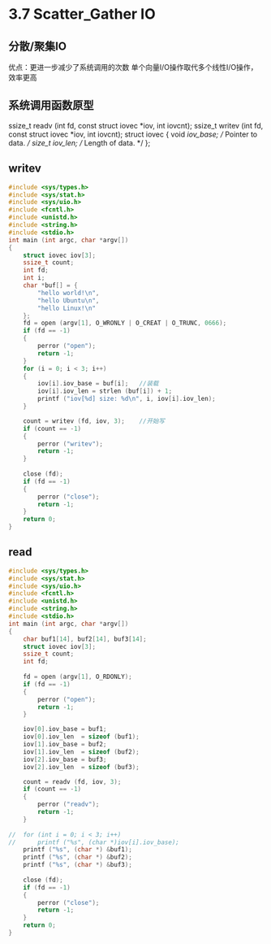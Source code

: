 # 3.7 Scatter_Gather IO

## 分散/聚集IO
优点：更进一步减少了系统调用的次数
单个向量I/O操作取代多个线性I/O操作，效率更高

## 系统调用函数原型
ssize_t readv (int fd, const struct iovec *iov, int iovcnt);
ssize_t writev (int fd, const struct iovec *iov, int iovcnt);
struct iovec
{
void *iov_base; /* Pointer to data. */
size_t iov_len;  /* Length of data. */
};

## writev
```c
#include <sys/types.h>
#include <sys/stat.h>
#include <sys/uio.h>
#include <fcntl.h>
#include <unistd.h>
#include <string.h>
#include <stdio.h>
int main (int argc, char *argv[])
{
	struct iovec iov[3];
	ssize_t count;
	int fd;
	int i;
	char *buf[] = {
		"hello world!\n", 
		"hello Ubuntu\n", 
		"hello Linux!\n"
	};
	fd = open (argv[1], O_WRONLY | O_CREAT | O_TRUNC, 0666);
	if (fd == -1)
	{
		perror ("open");
		return -1;
	}
	for (i = 0; i < 3; i++)
	{
		iov[i].iov_base = buf[i];	//装载
		iov[i].iov_len = strlen (buf[i]) + 1;
		printf ("iov[%d] size: %d\n", i, iov[i].iov_len);
	}

	count = writev (fd, iov, 3);	//开始写
	if (count == -1)
	{
		perror ("writev");
		return -1;
	}
	
	close (fd);
	if (fd == -1)
	{
		perror ("close");
		return -1;
	}
	return 0;
}

```

## read
```c
#include <sys/types.h>
#include <sys/stat.h>
#include <sys/uio.h>
#include <fcntl.h>
#include <unistd.h>
#include <string.h>
#include <stdio.h>
int main (int argc, char *argv[])
{
	char buf1[14], buf2[14], buf3[14];
	struct iovec iov[3];
	ssize_t count;
	int fd;
	
	fd = open (argv[1], O_RDONLY);
	if (fd == -1)
	{
		perror ("open");
		return -1;
	}

	iov[0].iov_base = buf1;
	iov[0].iov_len  = sizeof (buf1);
	iov[1].iov_base = buf2;
	iov[1].iov_len  = sizeof (buf2);
	iov[2].iov_base = buf3;
	iov[2].iov_len  = sizeof (buf3);

	count = readv (fd, iov, 3);
	if (count == -1)
	{
		perror ("readv");
		return -1;
	}
	
//	for (int i = 0; i < 3; i++)
//		printf ("%s", (char *)iov[i].iov_base);
	printf ("%s", (char *) &buf1);
	printf ("%s", (char *) &buf2);
	printf ("%s", (char *) &buf3);
	
	close (fd);
	if (fd == -1)
	{
		perror ("close");
		return -1;
	}
	return 0;
}
```
